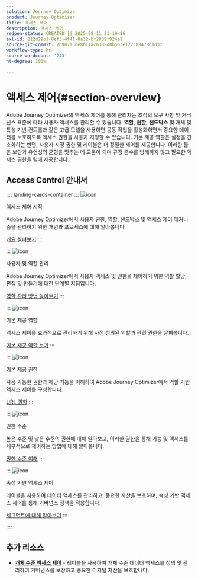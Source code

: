 ```yaml
---
solution: Journey Optimizer
product: Journey Optimizer
title: 액세스 제어
description: 액세스 제어
redpen-status: CREATED_||_2025-08-11_21-19-16
exl-id: 812d29b1-8ef3-4f41-8a32-bf2839f924a1
source-git-commit: 2b907a3be8b11ac6308d0b563e122c88478d1d37
workflow-type: ht
source-wordcount: '243'
ht-degree: 100%

---
```


# 액세스 제어{#section-overview}

Adobe Journey Optimizer의 액세스 제어를 통해 관리자는 조직의 요구 사항 및 거버넌스 표준에 따라 사용자 액세스를 관리할 수 있습니다. **역할**, **권한**, **샌드박스** 및 개체 및 특성 기반 컨트롤과 같은 고급 모델을 사용하면 공동 작업을 활성화하면서 중요한 데이터를 보호하도록 액세스 권한을 사용자 지정할 수 있습니다. 기본 제공 역할은 설정을 간소화하는 반면, 사용자 지정 권한 및 레이블은 더 정밀한 제어를 제공합니다. 이러한 툴은 보안과 유연성의 균형을 맞추는 데 도움이 되며 규정 준수를 방해하지 않고 필요한 액세스 권한을 팀에 제공합니다.

## Access Control 안내서

:::: landing-cards-container
:::
![icon](https://cdn.experienceleague.adobe.com/icons/circle-play.svg)

액세스 제어 시작

Adobe Journey Optimizer에서 사용자 권한, 역할, 샌드박스 및 액세스 제어 메커니즘을 관리하기 위한 개념과 프로세스에 대해 알아봅니다.

[개요 살펴보기](../using/administration/permissions-overview.md)
:::

:::
![icon](https://cdn.experienceleague.adobe.com/icons/list-check.svg)

사용자 및 역할 관리

Adobe Journey Optimizer에서 사용자 액세스 및 권한을 제어하기 위한 역할 할당, 편집 및 만들기에 대한 단계별 지침입니다.

[역할 관리 방법 알아보기](../using/administration/permissions.md)
:::

:::
![icon](https://cdn.experienceleague.adobe.com/icons/book.svg)

기본 제공 역할

액세스 제어를 효과적으로 관리하기 위해 사전 정의된 역할과 관련 권한을 살펴봅니다.

[기본 제공 역할 보기](../using/administration/ootb-product-profiles.md)
:::

:::
![icon](https://cdn.experienceleague.adobe.com/icons/shield-halved.svg)

기본 제공 권한

사용 가능한 권한과 해당 기능을 이해하여 Adobe Journey Optimizer에서 역할 기반 액세스 제어를 구성합니다.

[URL 권한](../using/administration/ootb-permissions.md)
:::

:::
![icon](https://cdn.experienceleague.adobe.com/icons/gear.svg)

권한 수준

높은 수준 및 낮은 수준의 권한에 대해 알아보고, 이러한 권한을 통해 기능 및 액세스를 세부적으로 제어하는 방법에 대해 알아봅니다.

[권한 수준 이해](../using/administration/high-low-permissions.md)
:::

:::
![icon](https://cdn.experienceleague.adobe.com/icons/puzzle-piece.svg)

속성 기반 액세스 제어

레이블을 사용하여 데이터 액세스를 관리하고, 중요한 자산을 보호하며, 속성 기반 액세스 제어를 통해 거버넌스 정책을 적용합니다.

[세그먼트에 대해 알아보기](../using/administration/attribute-based-access.md)
:::

::::


## 추가 리소스

- **[개체 수준 액세스 제어](../using/administration/object-based-access.md)** - 레이블을 사용하여 개체 수준 데이터 액세스를 정의 및 관리하여 거버넌스를 보장하고 중요한 디지털 자산을 보호합니다.
